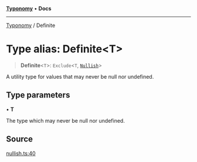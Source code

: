 [**Typonomy**](../README.md) • **Docs**

***

[Typonomy](../globals.md) / Definite

# Type alias: Definite\<T\>

> **Definite**\<`T`\>: `Exclude`\<`T`, [`Nullish`](Nullish.md)\>

A utility type for values that may never be null nor undefined.

## Type parameters

• **T**

The type which may never be null nor undefined.

## Source

[nullish.ts:40](https://github.com/softcraft-development/typonomy/blob/4a3cffc57b1541a7efed27e0d213d96ff0241591/src/nullish.ts#L40)
